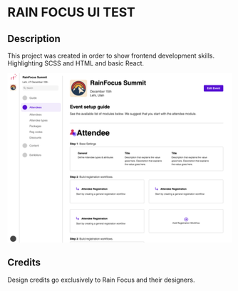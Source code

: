 # RAIN FOCUS UI TEST

## Description

This project was created in order to show frontend development skills.\
Highlighting SCSS and HTML and basic React.

![Website Screenshot](/src/images/screenshot.png)

## Credits

Design credits go exclusively to Rain Focus and their designers.
